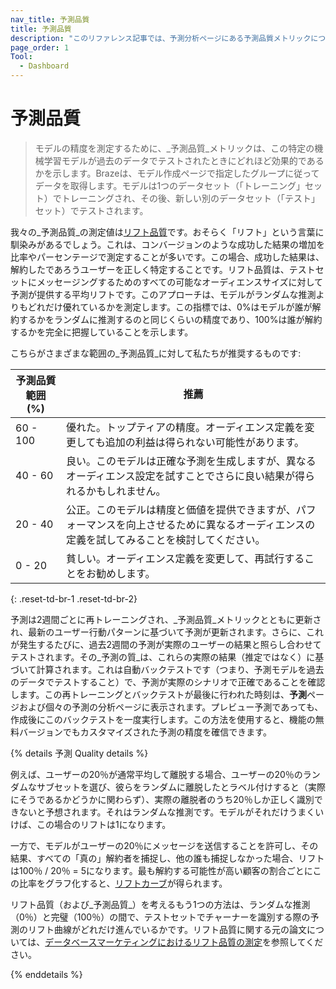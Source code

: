 ```yaml
---
nav_title: 予測品質
title: 予測品質
description: "このリファレンス記事では、予測分析ページにある予測品質メトリックについて詳しく見ていきます。"
page_order: 1
Tool:
  - Dashboard
---
```


# 予測品質

> モデルの精度を測定するために、_予測品質_メトリックは、この特定の機械学習モデルが過去のデータでテストされたときにどれほど効果的であるかを示します。Brazeは、モデル作成ページで指定したグループに従ってデータを取得します。モデルは1つのデータセット（「トレーニング」セット）でトレーニングされ、その後、新しい別のデータセット（「テスト」セット）でテストされます。 

我々の_予測品質_の測定値は[リフト品質](https://dl.acm.org/doi/10.1145/380995.381018)です。おそらく「リフト」という言葉に馴染みがあるでしょう。これは、コンバージョンのような成功した結果の増加を比率やパーセンテージで測定することが多いです。この場合、成功した結果は、解約したであろうユーザーを正しく特定することです。リフト品質は、テストセットにメッセージングするためのすべての可能なオーディエンスサイズに対して予測が提供する平均リフトです。このアプローチは、モデルがランダムな推測よりもどれだけ優れているかを測定します。この指標では、0%はモデルが誰が解約するかをランダムに推測するのと同じくらいの精度であり、100%は誰が解約するかを完全に把握していることを示します。

こちらがさまざまな範囲の_予測品質_に対して私たちが推奨するものです:

| 予測品質範囲 (%) | 推薦 |
| ---------------------- | -------------- |
| 60 - 100 | 優れた。トップティアの精度。オーディエンス定義を変更しても追加の利益は得られない可能性があります。 |
| 40 - 60 | 良い。このモデルは正確な予測を生成しますが、異なるオーディエンス設定を試すことでさらに良い結果が得られるかもしれません。 |
| 20 - 40| 公正。このモデルは精度と価値を提供できますが、パフォーマンスを向上させるために異なるオーディエンスの定義を試してみることを検討してください。 |
| 0 - 20 | 貧しい。オーディエンス定義を変更して、再試行することをお勧めします。 |
{: .reset-td-br-1 .reset-td-br-2}

予測は2週間ごとに再トレーニングされ、_予測品質_メトリックとともに更新され、最新のユーザー行動パターンに基づいて予測が更新されます。さらに、これが発生するたびに、過去2週間の予測が実際のユーザーの結果と照らし合わせてテストされます。その_予測の質_は、これらの実際の結果（推定ではなく）に基づいて計算されます。これは自動バックテストです（つまり、予測モデルを過去のデータでテストすること）で、予測が実際のシナリオで正確であることを確認します。この再トレーニングとバックテストが最後に行われた時刻は、**予測**ページおよび個々の予測の分析ページに表示されます。プレビュー予測であっても、作成後にこのバックテストを一度実行します。この方法を使用すると、機能の無料バージョンでもカスタマイズされた予測の精度を確信できます。

{% details 予測 Quality details %}

例えば、ユーザーの20％が通常平均して離脱する場合、ユーザーの20％のランダムなサブセットを選び、彼らをランダムに離脱したとラベル付けすると（実際にそうであるかどうかに関わらず）、実際の離脱者のうち20％しか正しく識別できないと予想されます。それはランダムな推測です。モデルがそれだけうまくいけば、この場合のリフトは1になります。

一方で、モデルがユーザーの20％にメッセージを送信することを許可し、その結果、すべての「真の」解約者を捕捉し、他の誰も捕捉しなかった場合、リフトは100％ / 20％ = 5になります。最も解約する可能性が高い顧客の割合ごとにこの比率をグラフ化すると、[リフトカーブ](https://towardsdatascience.com/the-lift-curve-unveiled-998851147871)が得られます。 

リフト品質（および_予測品質_）を考えるもう1つの方法は、ランダムな推測（0％）と完璧（100％）の間で、テストセットでチャーナーを識別する際の予測のリフト曲線がどれだけ進んでいるかです。リフト品質に関する元の論文については、[データベースマーケティングにおけるリフト品質の測定](https://dl.acm.org/doi/10.1145/380995.381018)を参照してください。

{% enddetails %}
